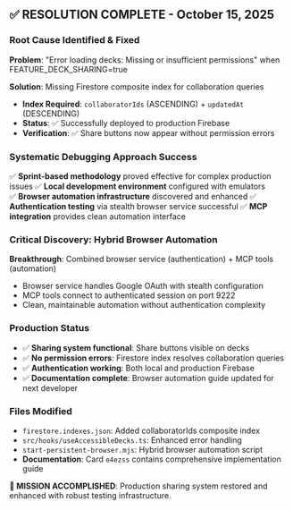 ## ✅ **RESOLUTION COMPLETE - October 15, 2025**

### **Root Cause Identified & Fixed**
**Problem**: "Error loading decks: Missing or insufficient permissions" when FEATURE_DECK_SHARING=true

**Solution**: Missing Firestore composite index for collaboration queries
- **Index Required**: `collaboratorIds` (ASCENDING) + `updatedAt` (DESCENDING)
- **Status**: ✅ Successfully deployed to production Firebase
- **Verification**: ✅ Share buttons now appear without permission errors

### **Systematic Debugging Approach Success**
✅ **Sprint-based methodology** proved effective for complex production issues
✅ **Local development environment** configured with emulators  
✅ **Browser automation infrastructure** discovered and enhanced
✅ **Authentication testing** via stealth browser service successful
✅ **MCP integration** provides clean automation interface

### **Critical Discovery: Hybrid Browser Automation**
**Breakthrough**: Combined browser service (authentication) + MCP tools (automation)
- Browser service handles Google OAuth with stealth configuration
- MCP tools connect to authenticated session on port 9222
- Clean, maintainable automation without authentication complexity

### **Production Status**
- ✅ **Sharing system functional**: Share buttons visible on decks
- ✅ **No permission errors**: Firestore index resolves collaboration queries  
- ✅ **Authentication working**: Both local and production Firebase
- ✅ **Documentation complete**: Browser automation guide updated for next developer

### **Files Modified**
- `firestore.indexes.json`: Added collaboratorIds composite index
- `src/hooks/useAccessibleDecks.ts`: Enhanced error handling
- `start-persistent-browser.mjs`: Hybrid browser automation script
- **Documentation**: Card `e4ezss` contains comprehensive implementation guide

**🎯 MISSION ACCOMPLISHED**: Production sharing system restored and enhanced with robust testing infrastructure.
